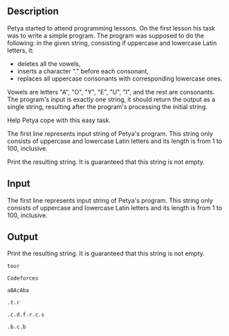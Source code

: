 ## Description

<div><p>Petya started to attend programming lessons. On the first lesson his task was to write a simple program. The program was supposed to do the following: in the given string, consisting if uppercase and lowercase Latin letters, it: </p><ul> <li> deletes all the vowels, </li><li> inserts a character "<span class="tex-font-style-tt">.</span>" before each consonant, </li><li> replaces all uppercase consonants with corresponding lowercase ones. </li></ul><p>Vowels are letters "A", "O", "Y", "E", "U", "I", and the rest are consonants. The program's input is exactly one string, it should return the output as a single string, resulting after the program's processing the initial string.</p><p>Help Petya cope with this easy task.</p></div><div class="input-specification"><p>The first line represents input string of Petya's program. This string only consists of uppercase and lowercase Latin letters and its length is from <span class="tex-span">1</span> to <span class="tex-span">100</span>, inclusive.</p></div><div class="output-specification"><p>Print the resulting string. It is guaranteed that this string is not empty.</p></div>

## Input

<p>The first line represents input string of Petya's program. This string only consists of uppercase and lowercase Latin letters and its length is from <span class="tex-span">1</span> to <span class="tex-span">100</span>, inclusive.</p>

## Output

<p>Print the resulting string. It is guaranteed that this string is not empty.</p>





```input1
tour

```




```input2
Codeforces

```




```input3
aBAcAba

```




```output1
.t.r

```




```output2
.c.d.f.r.c.s

```




```output3
.b.c.b

```


